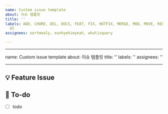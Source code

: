 ```yaml
---
name: Custom issue template
about: 이슈 템플릿
title: ''
labels: ADD, CHORE, DEL, DOCS, FEAT, FIX, HOTFIX, MERGE, MOD, MOVE, REFACTOR, RENAME,
  UI
assignees: oortmealy, eunhyekimyeah, whatisquery

---
```


---
name: Custom issue template
about: 이슈 템플릿
title: ''
labels: ''
assignees: ''

---

## 💡 Feature Issue
<!-- 관련 이슈에 대해 설명해주세요. -->

## 🌿  To-do
<!-- 해야 할 일들을 적어주세요. -->
- [ ] todo
